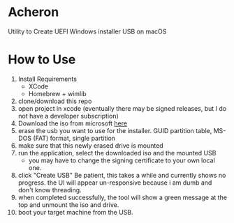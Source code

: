 # Acheron
Utility to Create UEFI Windows installer USB on macOS

# How to Use
1. Install Requirements
   * XCode
   * Homebrew + wimlib
2. clone/download this repo
3. open project in xcode (eventually there may be signed releases, but I do not have a developer subscription)
4. Download the iso from microsoft [here](https://www.microsoft.com/en-us/software-download/windows10ISO)
5. erase the usb you want to use for the installer. GUID partition table, MS-DOS (FAT) format, single partition
6. make sure that this newly erased drive is mounted
7. run the application, select the downloaded iso and the mounted USB
    * you may have to change the signing certificate to your own local one. 
8. click "Create USB" Be patient, this takes a while and currently shows no progress. the UI will appear un-responsive because i am dumb and don't know threading.
9. when completed successfully, the tool will show a green message at the top and unmount the iso and drive.
10. boot your target machine from the USB.
